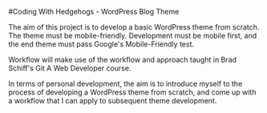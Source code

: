 #Coding With Hedgehogs - WordPress Blog Theme

The aim of this project is to develop a basic WordPress theme from scratch. The theme must be mobile-friendly. Development must be mobile first, and the end theme must pass Google's Mobile-Friendly test.

Workflow will make use of the workflow and approach taught in Brad Schiff's Git A Web Developer course.

In terms of personal development, the aim is to introduce myself to the process of developing a WordPress theme from scratch, and come up with a workflow that I can apply to subsequent theme development.

